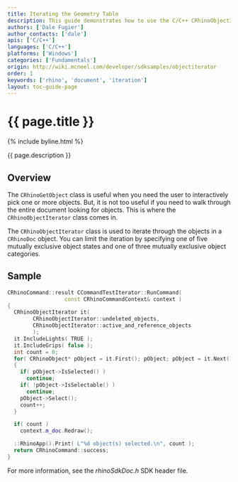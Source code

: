 ```yaml
---
title: Iterating the Geometry Table
description: This guide demonstrates how to use the C/C++ CRhinoObjectIterator class to iterate through the document.
authors: ['Dale Fugier']
author_contacts: ['dale']
apis: ['C/C++']
languages: ['C/C++']
platforms: ['Windows']
categories: ['Fundamentals']
origin: http://wiki.mcneel.com/developer/sdksamples/objectiterator
order: 1
keywords: ['rhino', 'document', 'iteration']
layout: toc-guide-page
---
```


# {{ page.title }}

{% include byline.html %}

{{ page.description }}

## Overview

The `CRhinoGetObject` class is useful when you need the user to interactively pick one or more objects.  But, it is not too useful if you need to walk through the entire document looking for objects.  This is where the `CRhinoObjectIterator` class comes in.

The `CRhinoObjectIterator` class is used to iterate through the objects in a `CRhinoDoc` object.  You can limit the iteration by specifying one of five mutually exclusive object states and one of three mutually exclusive object categories.

## Sample

```cpp
CRhinoCommand::result CCommandTestIterator::RunCommand(
                  const CRhinoCommandContext& context )
{
  CRhinoObjectIterator it(
        CRhinoObjectIterator::undeleted_objects,
        CRhinoObjectIterator::active_and_reference_objects
        );
  it.IncludeLights( TRUE );
  it.IncludeGrips( false );
  int count = 0;
  for( CRhinoObject* pObject = it.First(); pObject; pObject = it.Next() )
  {
    if( pObject->IsSelected() )
      continue;
    if( !pObject->IsSelectable() )
      continue;
    pObject->Select();
    count++;
  }

  if( count )
    context.m_doc.Redraw();

  ::RhinoApp().Print( L"%d object(s) selected.\n", count );
  return CRhinoCommand::success;
}
```

For more information, see the *rhinoSdkDoc.h* SDK header file.

